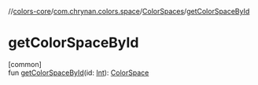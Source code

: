 //[colors-core](../../../index.md)/[com.chrynan.colors.space](../index.md)/[ColorSpaces](index.md)/[getColorSpaceById](get-color-space-by-id.md)

# getColorSpaceById

[common]\
fun [getColorSpaceById](get-color-space-by-id.md)(id: [Int](https://kotlinlang.org/api/latest/jvm/stdlib/kotlin/-int/index.html)): [ColorSpace](../-color-space/index.md)

